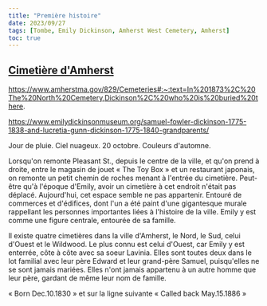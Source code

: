 ```yaml
---
title: "Première histoire"
date: 2023/09/27
tags: [Tombe, Emily Dickinson, Amherst West Cemetery, Amherst]
toc: true
---
```


## [Cimetière d'Amherst](https://en.wikipedia.org/wiki/Amherst_West_Cemetery)

https://www.amherstma.gov/829/Cemeteries#:~:text=In%201873%2C%20The%20North%20Cemetery,Dickinson%2C%20who%20is%20buried%20there.

https://www.emilydickinsonmuseum.org/samuel-fowler-dickinson-1775-1838-and-lucretia-gunn-dickinson-1775-1840-grandparents/

Jour de pluie. Ciel nuageux. 20 octobre. Couleurs d'automne.

Lorsqu'on remonte Pleasant St., depuis le centre de la ville, et qu'on prend à droite, entre le magasin de jouet « The Toy Box » et un restaurant japonais, on remonte un petit chemin de roches menant à l'entrée du cimetière. Peut-être qu'à l'époque d'Emily, avoir un cimetière à cet endroit n'était pas déplacé. Aujourd'hui, cet espace semble ne pas appartenir. Entouré de commerces et d'édifices, dont l'un a été paint d'une gigantesque murale rappellant les personnes importantes liées à l'histoire de la ville. Emily y est comme une figure centrale, entourée de sa famille. 


Il existe quatre cimetières dans la ville d'Amherst, le Nord, le Sud, celui d'Ouest et le Wildwood. Le plus connu est celui d'Ouest, car Emily y est enterrée, côte à côte avec sa soeur Lavinia. Elles sont toutes deux dans le lot familial avec leur père Edward et leur grand-père Samuel, puisqu'elles ne se sont jamais mariées. Elles n'ont jamais appartenu à un autre homme que leur père, gardant de même leur nom de famille. 



« Born Dec.10.1830 » et sur la ligne suivante « Called back May.15.1886 »

